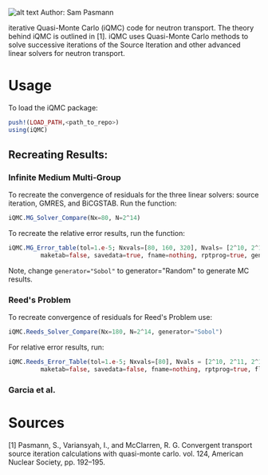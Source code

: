 ![alt text](https://raw.githubusercontent.com/spasmann/iQMC/main/post_process/figures/iQMC_logo_2.png)
Author: Sam Pasmann

iterative Quasi-Monte Carlo (iQMC) code for neutron transport.
The theory behind iQMC is outlined in [1]. iQMC uses Quasi-Monte Carlo 
methods to solve successive iterations of the Source Iteration and other advanced
linear solvers for neutron transport.
 
# Usage 
To load the iQMC package:
```julia
push!(LOAD_PATH,<path_to_repo>)
using(iQMC)
```
## Recreating Results:

### Infinite Medium Multi-Group
To recreate the convergence of residuals for the three linear solvers: source iteration, GMRES, and BiCGSTAB. Run the function:
```julia
iQMC.MG_Solver_Compare(Nx=80, N=2^14)
```
To recreate the relative error results, run the function:
```julia
iQMC.MG_Error_table(tol=1.e-5; Nxvals=[80, 160, 320], Nvals= [2^10, 2^11, 2^12, 2^13, 2^14, 2^15, 2^17, 2^18, 2^19, 2^20],
         maketab=false, savedata=true, fname=nothing, rptprog=true, generator="Sobol")
```
Note, change `generator="Sobol"` to generator="Random" to generate MC results.

### Reed's Problem
To recreate convergence of residuals for Reed's Problem use:
```julia
iQMC.Reeds_Solver_Compare(Nx=180, N=2^14, generator="Sobol")
```
For relative error results, run:
```julia
iQMC.Reeds_Error_Table(tol=1.e-5; Nxvals=[80], Nvals = [2^10, 2^11, 2^12, 2^13, 2^14, 2^15, 2^16, 2^17],
         maketab=false, savedata=false, fname=nothing, rptprog=true, fluxplot=false, generator="Sobol",LB=-8.0,RB=8.0)
```

### Garcia et al.


# Sources
[1] Pasmann, S., Variansyah, I., and McClarren, R. G. Convergent transport source iteration calculations with quasi-monte carlo. vol. 124, American Nuclear Society, pp. 192–195.
